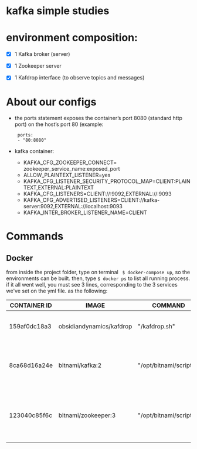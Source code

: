 # kafka simple studies

# environment composition:
- [x] 1 Kafka broker (server)
- [x] 1 Zookeeper server
- [x] 1 Kafdrop interface (to observe topics and messages)


# About our configs
- the ports statement exposes the container’s port 8080 (standard http port) on the host’s port 80 (example: 
    ```
     ports:
     - "80:8080"
    ```

- kafka container:
  - KAFKA_CFG_ZOOKEEPER_CONNECT= zookeeper_service_name:exposed_port
  - ALLOW_PLAINTEXT_LISTENER=yes
  - KAFKA_CFG_LISTENER_SECURITY_PROTOCOL_MAP=CLIENT:PLAINTEXT,EXTERNAL:PLAINTEXT
  - KAFKA_CFG_LISTENERS=CLIENT://:9092,EXTERNAL://:9093
  - KAFKA_CFG_ADVERTISED_LISTENERS=CLIENT://kafka-server:9092,EXTERNAL://localhost:9093
  - KAFKA_INTER_BROKER_LISTENER_NAME=CLIENT

# Commands
## Docker

from inside the project folder, type on terminal ` $ docker-compose up`, so the environments can be built. 
then, type `$ docker ps` to list all running process. if it all went well, you must see 3 lines, corresponding to the 3 services we've set on the yml file. as the following:


| CONTAINER ID | IMAGE                    | COMMAND                | CREATED            | STATUS            | PORTS                                                                   | NAMES                    |
|--------------|--------------------------|------------------------|--------------------|-------------------|-------------------------------------------------------------------------|--------------------------|
| 159af0dc18a3 | obsidiandynamics/kafdrop | "/kafdrop.sh"          | About a minute ago | Up About a minute | 0.0.0.0:9000->9000/tcp, :::9000->9000/tcp                               | kafka_kafdrop_1          |
| 8ca68d16a24e | bitnami/kafka:2          | "/opt/bitnami/script…" | About a minute ago | Up About a minute | 0.0.0.0:9092-9093->9092-9093/tcp, :::9092-9093->9092-9093/tcp           | kafka_kafka-server_1     |
| 123040c85f6c | bitnami/zookeeper:3      | "/opt/bitnami/script…" | About a minute ago | Up About a minute | 2888/tcp, 3888/tcp, 0.0.0.0:2181->2181/tcp, :::2181->2181/tcp, 8080/tcp | kafka_zookeeper-server_1 |


